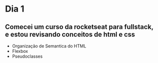 # Dia 1
Comecei um curso da rocketseat para fullstack, e estou revisando conceitos de html e css
----
- Organização de Semantica do HTML
- Flexbox
- Pseudoclasses
